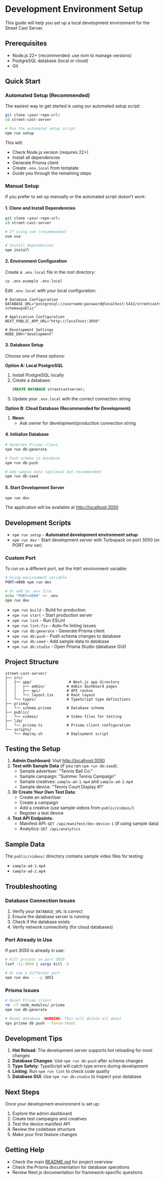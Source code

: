 # Development Environment Setup

This guide will help you set up a local development environment for the Street Cast Server.

## Prerequisites

- Node.js 22+ (recommended: use nvm to manage versions)
- PostgreSQL database (local or cloud)
- Git

## Quick Start

### Automated Setup (Recommended)

The easiest way to get started is using our automated setup script:

```bash
git clone <your-repo-url>
cd street-cast-server

# Run the automated setup script
npm run setup
```

This will:

- Check Node.js version (requires 22+)
- Install all dependencies
- Generate Prisma client
- Create `.env.local` from template
- Guide you through the remaining steps

### Manual Setup

If you prefer to set up manually or the automated script doesn't work:

#### 1. Clone and Install Dependencies

```bash
git clone <your-repo-url>
cd street-cast-server

# If using nvm (recommended)
nvm use

# Install dependencies
npm install
```

#### 2. Environment Configuration

Create a `.env.local` file in the root directory:

```bash
cp .env.example .env.local
```

Edit `.env.local` with your local configuration:

```env
# Database Configuration
DATABASE_URL="postgresql://username:password@localhost:5432/streetcastserver?schema=public"

# Application Configuration
NEXT_PUBLIC_APP_URL="http://localhost:3050"

# Development Settings
NODE_ENV="development"
```

#### 3. Database Setup

Choose one of these options:

**Option A: Local PostgreSQL**

1. Install PostgreSQL locally
2. Create a database:
   ```sql
   CREATE DATABASE streetcastserver;
   ```
3. Update your `.env.local` with the correct connection string

**Option B: Cloud Database (Recommended for Development)**

1. **Neon**:
   - Ask owner for development/production connection string

#### 4. Initialize Database

```bash
# Generate Prisma client
npm run db:generate

# Push schema to database
npm run db:push

# Add sample data (optional but recommended)
npm run db:seed
```

#### 5. Start Development Server

```bash
npm run dev
```

The application will be available at [http://localhost:3050](http://localhost:3050)

## Development Scripts

- `npm run setup` - **Automated development environment setup**
- `npm run dev` - Start development server with Turbopack on port 3050 (or PORT env var)

### Custom Port

To run on a different port, set the `PORT` environment variable:

```bash
# Using environment variable
PORT=4000 npm run dev

# Or add to .env file
echo "PORT=4000" >> .env
npm run dev
```

- `npm run build` - Build for production
- `npm run start` - Start production server
- `npm run lint` - Run ESLint
- `npm run lint:fix` - Auto-fix linting issues
- `npm run db:generate` - Generate Prisma client
- `npm run db:push` - Push schema changes to database
- `npm run db:seed` - Add sample data to database
- `npm run db:studio` - Open Prisma Studio (database GUI)

## Project Structure

```
street-cast-server/
├── src/
│   ├── app/                 # Next.js app directory
│   │   ├── admin/          # Admin dashboard pages
│   │   ├── api/            # API routes
│   │   └── layout.tsx      # Root layout
│   └── types/              # TypeScript type definitions
├── prisma/
│   └── schema.prisma       # Database schema
├── public/
│   └── videos/             # Video files for testing
├── lib/
│   └── prisma.ts           # Prisma client configuration
└── scripts/
    └── deploy.sh           # Deployment script
```

## Testing the Setup

1. **Admin Dashboard**: Visit [http://localhost:3050](http://localhost:3050)
2. **Test with Sample Data** (if you ran `npm run db:seed`):
   - Sample advertiser: "Tennis Ball Co."
   - Sample campaign: "Summer Tennis Campaign"
   - Sample creatives: `sample-ad-1.mp4` and `sample-ad-2.mp4`
   - Sample device: "Tennis Court Display #1"
3. **Or Create Your Own Test Data**:
   - Create an advertiser
   - Create a campaign
   - Add a creative (use sample videos from `public/videos/`)
   - Register a test device
4. **Test API Endpoints**:
   - Manifest API: `GET /api/manifest/dev-device-1` (if using sample data)
   - Analytics: `GET /api/analytics`

## Sample Data

The `public/videos/` directory contains sample video files for testing:

- `sample-ad-1.mp4`
- `sample-ad-2.mp4`

## Troubleshooting

### Database Connection Issues

1. Verify your `DATABASE_URL` is correct
2. Ensure the database server is running
3. Check if the database exists
4. Verify network connectivity (for cloud databases)

### Port Already in Use

If port 3050 is already in use:

```bash
# Kill process on port 3050
lsof -ti:3050 | xargs kill -9

# Or use a different port
npm run dev -- -p 3051
```

### Prisma Issues

```bash
# Reset Prisma client
rm -rf node_modules/.prisma
npm run db:generate

# Reset database (WARNING: This will delete all data)
npx prisma db push --force-reset
```

## Development Tips

1. **Hot Reload**: The development server supports hot reloading for most changes
2. **Database Changes**: Use `npm run db:push` after schema changes
3. **Type Safety**: TypeScript will catch type errors during development
4. **Linting**: Run `npm run lint` to check code quality
5. **Database GUI**: Use `npm run db:studio` to inspect your database

## Next Steps

Once your development environment is set up:

1. Explore the admin dashboard
2. Create test campaigns and creatives
3. Test the device manifest API
4. Review the codebase structure
5. Make your first feature changes

## Getting Help

- Check the main [README.md](./README.md) for project overview
- Check the Prisma documentation for database operations
- Review Next.js documentation for framework-specific questions
